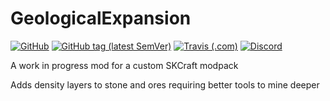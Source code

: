 # GeologicalExpansion
[![GitHub](https://img.shields.io/github/license/Pxl-8/GeologicalExpansion?style=flat-square&logo=github&link=https://github.com/Pxl-8/GeologicalExpansion/blob/1.12/LICENSE.md)](https://github.com/Pxl-8/GeologicalExpansion/blob/1.12/LICENSE.md)
[![GitHub tag (latest SemVer)](https://img.shields.io/github/tag/Pxl-8/GeologicalExpansion?label=latest&style=flat-square&logo=github&link=https://github.com/Pxl-8/GeologicalExpansion/releases)](https://github.com/Pxl-8/GeologicalExpansion/releases)
[![Travis (.com)](https://img.shields.io/travis/com/Pxl-8/GeologicalExpansion?style=flat-square&logo=travis&link=https://travis-ci.com/Pxl-8/GeologicalExpansion)](https://travis-ci.com/Pxl-8/GeologicalExpansion)
[![Discord](https://img.shields.io/discord/163375257162350592?style=flat-square&color=7289da&label=discord&logo=discord&link=https://uberi.fi/x/discord/)](https://uberi.fi/x/discord/)

A work in progress mod for a custom SKCraft modpack

Adds density layers to stone and ores requiring better tools to mine deeper